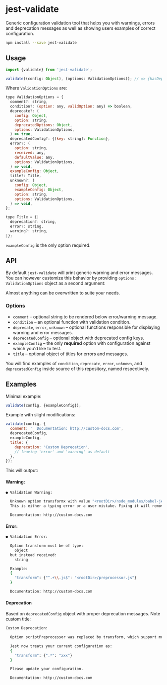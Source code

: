 # jest-validate

Generic configuration validation tool that helps you with warnings, errors and deprecation messages as well as showing users examples of correct configuration.

```bash
npm install --save jest-validate
```

## Usage

```js
import {validate} from 'jest-validate';

validate((config: Object), (options: ValidationOptions)); // => {hasDeprecationWarnings: boolean, isValid: boolean}
```

Where `ValidationOptions` are:

```js
type ValidationOptions = {
  comment?: string,
  condition?: (option: any, validOption: any) => boolean,
  deprecate?: (
    config: Object,
    option: string,
    deprecatedOptions: Object,
    options: ValidationOptions,
  ) => true,
  deprecatedConfig?: {[key: string]: Function},
  error?: (
    option: string,
    received: any,
    defaultValue: any,
    options: ValidationOptions,
  ) => void,
  exampleConfig: Object,
  title?: Title,
  unknown?: (
    config: Object,
    exampleConfig: Object,
    option: string,
    options: ValidationOptions,
  ) => void,
};

type Title = {|
  deprecation?: string,
  error?: string,
  warning?: string,
|};
```

`exampleConfig` is the only option required.

## API

By default `jest-validate` will print generic warning and error messages. You can however customize this behavior by providing `options: ValidationOptions` object as a second argument:

Almost anything can be overwritten to suite your needs.

### Options

- `comment` – optional string to be rendered below error/warning message.
- `condition` – an optional function with validation condition.
- `deprecate`, `error`, `unknown` – optional functions responsible for displaying warning and error messages.
- `deprecatedConfig` – optional object with deprecated config keys.
- `exampleConfig` – the only **required** option with configuration against which you'd like to test.
- `title` – optional object of titles for errors and messages.

You will find examples of `condition`, `deprecate`, `error`, `unknown`, and `deprecatedConfig` inside source of this repository, named respectively.

## Examples

Minimal example:

```js
validate(config, {exampleConfig});
```

Example with slight modifications:

```js
validate(config, {
  comment: '  Documentation: http://custom-docs.com',
  deprecatedConfig,
  exampleConfig,
  title: {
    deprecation: 'Custom Deprecation',
    // leaving 'error' and 'warning' as default
  },
});
```

This will output:

#### Warning:

```bash
● Validation Warning:

  Unknown option transformx with value "<rootDir>/node_modules/babel-jest" was found.
  This is either a typing error or a user mistake. Fixing it will remove this message.

  Documentation: http://custom-docs.com
```

#### Error:

```bash
● Validation Error:

  Option transform must be of type:
    object
  but instead received:
    string

  Example:
  {
    "transform": {"^.+\\.js$": "<rootDir>/preprocessor.js"}
  }

  Documentation: http://custom-docs.com
```

#### Deprecation

Based on `deprecatedConfig` object with proper deprecation messages. Note custom title:

```bash
Custom Deprecation:

  Option scriptPreprocessor was replaced by transform, which support multiple preprocessors.

  Jest now treats your current configuration as:
  {
    "transform": {".*": "xxx"}
  }

  Please update your configuration.

  Documentation: http://custom-docs.com
```
